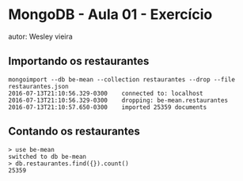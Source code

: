 # MongoDB - Aula 01 - Exercício
autor: Wesley vieira

## Importando os restaurantes

	mongoimport --db be-mean --collection restaurantes --drop --file restaurantes.json
	2016-07-13T21:10:56.329-0300	connected to: localhost
	2016-07-13T21:10:56.329-0300	dropping: be-mean.restaurantes
	2016-07-13T21:10:57.650-0300	imported 25359 documents


## Contando os restaurantes

	> use be-mean
	switched to db be-mean
	> db.restaurantes.find({}).count()
	25359






